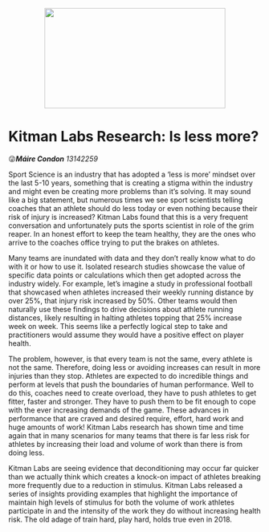 <p align="center">
  <img width="360" height="200" src="https://github.com/ULStats/MA4128Assessment-2018/blob/master/Kitman%20Labs/Images/Kitman%20Labs%20Logo.png">
</p>

__Kitman Labs Research: Is less more?__ 
===========================
:stuck_out_tongue_winking_eye:***Máire Condon**    13142259*


Sport Science is an industry that has adopted a ‘less is more’ mindset over the last 5-10 years, something that is creating a stigma within the industry and might even be creating more problems than it’s solving.
It may sound like a big statement, but numerous times we see sport scientists telling coaches that an athlete should do less today or even nothing because their risk of injury is increased? Kitman Labs found that this is a very frequent conversation and unfortunately puts the sports scientist in role of the grim reaper. In an honest effort to keep the team healthy, they are the ones who arrive to the coaches office trying to put the brakes on athletes.


Many teams are inundated with data and they don’t really know what to do with it or how to use it. Isolated research studies showcase the value of specific data points or calculations which then get adopted across the industry widely. For example, let’s imagine a study in professional football that showcased when athletes increased their weekly running distance by over 25%, that injury risk increased by 50%. Other teams would then naturally use these findings to drive decisions about athlete running distances, likely resulting in halting athletes topping that 25% increase week on week. This seems like a perfectly logical step to take and practitioners would assume they would have a positive effect on player health.


The problem, however, is that every team is not the same, every athlete is not the same. Therefore, doing less or avoiding increases can result in more injuries than they stop. Athletes are expected to do incredible things and perform at levels that push the boundaries of human performance. Well to do this, coaches need to create overload, they have to push athletes to get fitter, faster and stronger. They have to push them to be fit enough to cope with the ever increasing demands of the game. These advances in performance that are craved and desired require, effort, hard work and huge amounts of work! Kitman Labs research has shown time and time again that in many scenarios for many teams that there is far less risk for athletes by increasing their load and volume of work than there is from doing less.


Kitman Labs are seeing evidence that deconditioning may occur far quicker than we actually think which creates a knock-on impact of athletes breaking more frequently due to a reduction in stimulus. Kitman Labs released a series of insights providing examples that highlight the importance of maintain high levels of stimulus for both the volume of work athletes participate in and the intensity of the work they do without increasing health risk. The old adage of train hard, play hard, holds true even in 2018.
